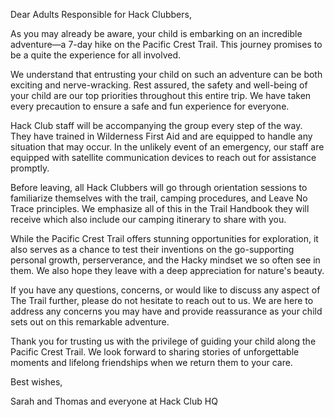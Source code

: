 Dear Adults Responsible for Hack Clubbers,

As you may already be aware, your child is embarking on an incredible adventure—a 7-day hike on the Pacific Crest Trail. This journey promises to be a quite the experience for all involved. 

We understand that entrusting your child on such an adventure can be both exciting and nerve-wracking. Rest assured, the safety and well-being of your child are our top priorities throughout this entire trip. We have taken every precaution to ensure a safe and fun experience for everyone.

Hack Club staff will be accompanying the group every step of the way. They have trained in Wilderness First Aid and are equipped to handle any situation that may occur. In the unlikely event of an emergency, our staff are equipped with satellite communication devices to reach out for assistance promptly.

Before leaving, all Hack Clubbers will go through orientation sessions to familiarize themselves with the trail, camping procedures, and Leave No Trace principles. We emphasize all of this in the Trail Handbook they will receive which also include our camping itinerary to share with you. 

While the Pacific Crest Trail offers stunning opportunities for exploration, it also serves as a chance to test their inventions on the go-supporting personal growth, perserverance, and the Hacky mindset we so often see in them. We also hope they leave with a deep appreciation for nature's beauty. 

If you have any questions, concerns, or would like to discuss any aspect of The Trail further, please do not hesitate to reach out to us. We are here to address any concerns you may have and provide reassurance as your child sets out on this remarkable adventure.

Thank you for trusting us with the privilege of guiding your child along the Pacific Crest Trail. We look forward to sharing stories of unforgettable moments and lifelong friendships when we return them to your care.

Best wishes, 

Sarah and Thomas and everyone at Hack Club HQ
